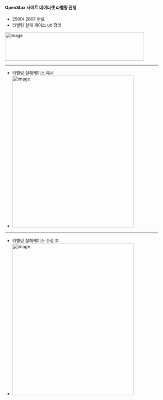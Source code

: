 #### OpenStax 사이트 데이터셋 라벨링 진행
- 2500/ 2607 완료
- 라벨링 실패 케이스 url 정리

 <img width="458" height="94" alt="image" src="https://github.com/user-attachments/assets/6156edad-73df-4c63-b7a0-6e0a0cb5cf67" />
 
---

- 라벨링 실패케이스 예시
- <img width="400" height="500" alt="image" src="https://github.com/user-attachments/assets/877558b2-a344-46c4-b404-f962ae8138a5" />
---

- 라벨링 실패케이스 수정 후
- <img width="400" height="500" alt="image" src="https://github.com/user-attachments/assets/daa26941-c4c4-4fc0-abeb-3858c6d18b61" />

